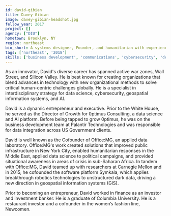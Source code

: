 ```yaml
---
id: david-gibian
title: Davey Gibian
image: davey-gibian-headshot.jpg
fellow_year: 2017
project: []
agency: ["DIU"]
hometown: Brooklyn, NY
region: northeast
bio_short: A systems designer, Founder, and humanitarian with experience in cybersecurity, AI, data science, and business growth; developed platforms in active war zones, Silicon Valley, and New York City.
tags: ['northeast', '2018']
skills: ['business development', 'communications', 'cybersecurity', 'design', 'policy', 'product']
---
```


As an innovator, David's diverse career has spanned active war zones, Wall Street, and Silicon Valley. He is best known for creating organizations that blend advances in technology with new organizational methods to solve critical human-centric challenges globally. He is a specialist in interdisciplinary strategy for data science, cybersecurity, geospatial information systems, and AI.

David is a dynamic entrepreneur and executive. Prior to the White House, he served as the Director of Growth for 0ptimus Consulting, a data science and AI platform. Before being tapped to grow 0ptimus, he was on the business development team at Palantir Technologies and was responsible for data integration across US Government clients.

David is well known as the Cofounder of Office:MG, an applied data laboratory. Office:MG's work created solutions that improved public infrastructure in New York City, enabled humanitarian responses in the Middle East, applied data science to political campaigns, and provided situational awareness in areas of crisis in sub-Saharan Africa. In tandem with Office:MG, David teamed up with researchers at Carnegie Mellon and in 2015, he cofounded the software platform Symkala, which applies breakthrough robotics technologies to unstructured dark data, driving a new direction in geospatial information systems (GIS).

Prior to becoming an entrepreneur, David worked in finance as an investor and investment banker. He is a graduate of Columbia University. He is a restaurant investor and a cofounder in the women’s fashion line, Newcomen.

